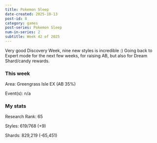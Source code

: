 ```yaml
---
title: Pokemon Sleep
date-created: 2025-10-13
post-id: 8
category: games
post-series: Pokemon Sleep
num-in-series: 2
subtitle: Week 42 of 2025
---
```

Very good Discovery Week, nine new styles is incredible :) Going back to Expert mode for the next few weeks, for raising AB, but also for Dream Shard/candy rewards.

### This week

Area: Greengrass Isle EX (AB 35%)

Event(s): n/a

### My stats

Research Rank: 65

Styles: 619/768 (+9)

Shards: 829,219 (-65,451)